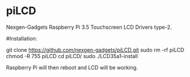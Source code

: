 # piLCD
Nexgen-Gadgets Raspberry Pi 3.5 Touchscreen LCD Drivers type-2.

#Installation:

git clone https://github.com/nexgen-gadgets/piLCD.git
sudo rm -rf piLCD
chmod -R 755 piLCD
cd piLCD/
sudo ./LCD35a1-install

Raspberry Pi will then reboot and LCD will be working.
